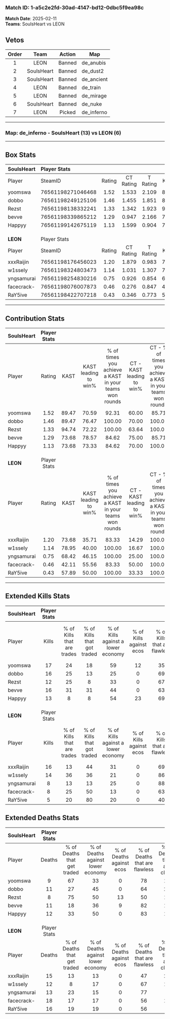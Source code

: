 ### Match ID: 1-a5c2e2fd-30ad-4147-bd12-0dbc5f9ea98c  
**Match Date**: 2025-02-11  
**Teams**: SoulsHeart vs LEON  

## Vetos  

| Order | Team | Action | Map |
| :---: | :--: | :----: | --- |
| 1 | LEON | Banned | de_anubis |
| 2 | SoulsHeart | Banned | de_dust2 |
| 3 | SoulsHeart | Banned | de_ancient |
| 4 | LEON | Banned | de_train |
| 5 | LEON | Banned | de_mirage |
| 6 | SoulsHeart | Banned | de_nuke |
| 7 | LEON | Picked | de_inferno |

---  

### **Map**: de_inferno - SoulsHeart (13) vs LEON (6)  
---  

## Box Stats  

| **SoulsHeart** | Player Stats      |        |           |          |       |      |       |         |        |      |     |
| :- | :- | :-: | :-: | :-: | :-: | :-: | :-: | :-: | :-: | :-: | :-: |
| Player         | SteamID           | Rating | CT Rating | T Rating | KAST  | ADR  | Kills | Assists | Deaths | K/D  | HS% |
| yoomswa        | 76561198271046468 |  1.52  |   1.533   |  2.109   | 89.47 | 84.7 |  17   |    3    |   9    | 1.89 | 47  |
| dobbo          | 76561198249125106 |  1.46  |   1.455   |  1.851   | 89.47 | 89.6 |  16   |    8    |   11   | 1.45 | 25  |
| Rezst          | 76561198138332241 |  1.33  |   1.342   |  1.923   | 94.74 | 72.8 |  12   |    5    |   8    | 1.50 | 83  |
| bevve          | 76561198339865212 |  1.29  |   0.947   |  2.166   | 73.68 | 82.7 |  16   |    1    |   11   | 1.45 | 43  |
| Happyy         | 76561199142675119 |  1.13  |   1.599   |  0.904   | 73.68 | 79.6 |  13   |    4    |   12   | 1.08 | 38  |
|                |                   |        |           |          |       |      |       |         |        |      |     |
|                |                   |        |           |          |       |      |       |         |        |      |     |
|                |                   |        |           |          |       |      |       |         |        |      |     |
| **LEON**       | Player Stats      |        |           |          |       |      |       |         |        |      |     |
| Player         | SteamID           | Rating | CT Rating | T Rating | KAST  | ADR  | Kills | Assists | Deaths | K/D  | HS% |
| xxxRaijin      | 76561198176456023 |  1.20  |   1.879   |  0.983   | 73.68 | 88.1 |  16   |    3    |   15   | 1.07 | 43  |
| w1ssely        | 76561198324803473 |  1.14  |   1.031   |  1.307   | 78.95 | 60.6 |  14   |    2    |   12   | 1.17 | 57  |
| yngsamurai     | 76561198254830216 |  0.75  |   0.926   |  0.854   | 68.42 | 49.6 |   8   |    5    |   13   | 0.62 | 12  |
| facecrack-     | 76561198076007873 |  0.46  |   0.276   |  0.847   | 42.11 | 61.5 |   8   |    7    |   18   | 0.44 | 62  |
| RaY5ive        | 76561198422707218 |  0.43  |   0.346   |  0.773   | 57.89 | 44.8 |   5   |    4    |   16   | 0.31 | 80  |
---  

## Contribution Stats  

| **SoulsHeart** | Player Stats |       |                      |                                                        |                           |                                                             |                          |                                                            |
| :- | :-: | :-: | :-: | :-: | :-: | :-: | :-: | :-: |
| Player         |    Rating    | KAST  | KAST leading to win% | % of times you achieve a KAST in your teams won rounds | CT - KAST leading to win% | CT - % of times you achieve a KAST in your teams won rounds | T - KAST leading to win% | T - % of times you achieve a KAST in your teams won rounds |
| yoomswa        |     1.52     | 89.47 |        70.59         |                         92.31                          |           60.00           |                            85.71                            |          85.71           |                           100.00                           |
| dobbo          |     1.46     | 89.47 |        76.47         |                         100.00                         |           70.00           |                           100.00                            |          85.71           |                           100.00                           |
| Rezst          |     1.33     | 94.74 |        72.22         |                         100.00                         |           63.64           |                           100.00                            |          85.71           |                           100.00                           |
| bevve          |     1.29     | 73.68 |        78.57         |                         84.62                          |           75.00           |                            85.71                            |          83.33           |                           83.33                            |
| Happyy         |     1.13     | 73.68 |        73.33         |                         84.62                          |           70.00           |                           100.00                            |          80.00           |                           66.67                            |
|                |              |       |                      |                                                        |                           |                                                             |                          |                                                            |
|                |              |       |                      |                                                        |                           |                                                             |                          |                                                            |
|                |              |       |                      |                                                        |                           |                                                             |                          |                                                            |
| **LEON**       | Player Stats |       |                      |                                                        |                           |                                                             |                          |                                                            |
| Player         |    Rating    | KAST  | KAST leading to win% | % of times you achieve a KAST in your teams won rounds | CT - KAST leading to win% | CT - % of times you achieve a KAST in your teams won rounds | T - KAST leading to win% | T - % of times you achieve a KAST in your teams won rounds |
| xxxRaijin      |     1.20     | 73.68 |        35.71         |                         83.33                          |           14.29           |                           100.00                            |          57.14           |                           80.00                            |
| w1ssely        |     1.14     | 78.95 |        40.00         |                         100.00                         |           16.67           |                           100.00                            |          55.56           |                           100.00                           |
| yngsamurai     |     0.75     | 68.42 |        46.15         |                         100.00                         |           25.00           |                           100.00                            |          55.56           |                           100.00                           |
| facecrack-     |     0.46     | 42.11 |        55.56         |                         83.33                          |           50.00           |                           100.00                            |          57.14           |                           80.00                            |
| RaY5ive        |     0.43     | 57.89 |        50.00         |                         100.00                         |           33.33           |                           100.00                            |          55.56           |                           100.00                           |
---  

## Extended Kills Stats  

| **SoulsHeart** | Player Stats |                            |                            |                                    |                         |                              |                                 |                                       |                    |           |
| :- | :-: | :-: | :-: | :-: | :-: | :-: | :-: | :-: | :-: | :-: |
| Player         |    Kills     | % of Kills that are trades | % of Kills that got traded | % of Kills against a lower economy | % of Kills against ecos | % of Kills that are flawless | % of Kills that are close duels | % of Kills that are assisted by flash | Pistol Round Kills | AWP Kills |
| yoomswa        |      17      |             24             |             18             |                 59                 |           12            |              35              |               29                |                  12                   |         0          |     3     |
| dobbo          |      16      |             25             |             13             |                 25                 |            0            |              69              |                6                |                   0                   |         0          |     2     |
| Rezst          |      12      |             25             |             8              |                 33                 |            0            |              67              |               17                |                  17                   |         0          |     3     |
| bevve          |      16      |             31             |             31             |                 44                 |            0            |              63              |                6                |                   0                   |         0          |     1     |
| Happyy         |      13      |             8              |             8              |                 54                 |           23            |              69              |                8                |                  15                   |         7          |     1     |
|                |              |                            |                            |                                    |                         |                              |                                 |                                       |                    |           |
|                |              |                            |                            |                                    |                         |                              |                                 |                                       |                    |           |
|                |              |                            |                            |                                    |                         |                              |                                 |                                       |                    |           |
| **LEON**       | Player Stats |                            |                            |                                    |                         |                              |                                 |                                       |                    |           |
| Player         |    Kills     | % of Kills that are trades | % of Kills that got traded | % of Kills against a lower economy | % of Kills against ecos | % of Kills that are flawless | % of Kills that are close duels | % of Kills that are assisted by flash | Pistol Round Kills | AWP Kills |
| xxxRaijin      |      16      |             13             |             44             |                 31                 |            0            |              69              |               19                |                  13                   |         0          |     2     |
| w1ssely        |      14      |             36             |             36             |                 21                 |            0            |              86              |                7                |                   7                   |         0          |     0     |
| yngsamurai     |      8       |             13             |             13             |                 25                 |            0            |              88              |               25                |                   0                   |         4          |     0     |
| facecrack-     |      8       |             25             |             50             |                 13                 |            0            |              63              |               25                |                   0                   |         0          |     0     |
| RaY5ive        |      5       |             20             |             80             |                 20                 |            0            |              40              |               20                |                   0                   |         0          |     0     |
## Extended Deaths Stats  

| **SoulsHeart** | Player Stats |                             |                                   |                          |                               |                            |                           |               |
| :- | :-: | :-: | :-: | :-: | :-: | :-: | :-: | :-: |
| Player         |    Deaths    | % of Deaths that get traded | % of Deaths against lower economy | % of Deaths against ecos | % of Deaths that are flawless | % of Deaths that are close | % of Deaths while blinded | Deaths to AWP |
| yoomswa        |      9       |             67              |                33                 |            0             |              78               |             11             |             0             |       0       |
| dobbo          |      11      |             27              |                45                 |            0             |              64               |             27             |             0             |       2       |
| Rezst          |      8       |             75              |                50                 |            13            |              50               |             13             |             0             |       0       |
| bevve          |      11      |             18              |                36                 |            9             |              82               |             18             |             9             |       0       |
| Happyy         |      12      |             33              |                50                 |            0             |              83               |             17             |            17             |       2       |
|                |              |                             |                                   |                          |                               |                            |                           |               |
|                |              |                             |                                   |                          |                               |                            |                           |               |
|                |              |                             |                                   |                          |                               |                            |                           |               |
| **LEON**       | Player Stats |                             |                                   |                          |                               |                            |                           |               |
| Player         |    Deaths    | % of Deaths that get traded | % of Deaths against lower economy | % of Deaths against ecos | % of Deaths that are flawless | % of Deaths that are close | % of Deaths while blinded | Deaths to AWP |
| xxxRaijin      |      15      |             13              |                13                 |            0             |              47               |             27             |             7             |       1       |
| w1ssely        |      12      |              8              |                17                 |            0             |              67               |             17             |             8             |       0       |
| yngsamurai     |      13      |             23              |                15                 |            0             |              77               |             8              |             0             |       1       |
| facecrack-     |      18      |             17              |                17                 |            0             |              56               |             11             |            11             |       3       |
| RaY5ive        |      16      |             19              |                19                 |            0             |              56               |             6              |            13             |       2       |

